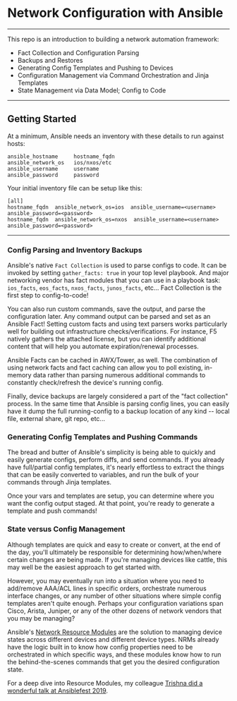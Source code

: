 # Network Configuration with Ansible 
-------------

This repo is an introduction to building a network automation framework:

  * Fact Collection and Configuration Parsing
  * Backups and Restores
  * Generating Config Templates and Pushing to Devices
  * Configuration Management via Command Orchestration and Jinja Templates
  * State Management via Data Model; Config to Code

--------------

## Getting Started

At a minimum, Ansible needs an inventory with these details to run against hosts:
```
ansible_hostname     hostname_fqdn
ansible_network_os   ios/nxos/etc
ansible_username     username
ansible_password     password
```

Your initial inventory file can be setup like this:

```
[all]
hostname_fqdn  ansible_network_os=ios  ansible_username=<username>  ansible_password=<password>
hostname_fqdn  ansible_network_os=nxos  ansible_username=<username>  ansible_password=<password>
```

--------------

### Config Parsing and Inventory Backups

Ansible's native `Fact Collection` is used to parse configs to code. It can be invoked by setting `gather_facts: true` in your top level playbook. And major networking vendor has fact modules that you can use in a playbook task: `ios_facts`, `eos_facts`, `nxos_facts`, `junos_facts`, etc... Fact Collection is the first step to config-to-code! 

You can also run custom commands, save the output, and parse the configuration later. Any command output can be parsed and set as an Ansible Fact! Setting custom facts and using text parsers works particularly well for building out infrastructure checks/verifications. For instance, F5 natively gathers the attached license, but you can identify additional content that will help you automate expiration/renewal processes.

Ansible Facts can be cached in AWX/Tower, as well. The combination of using network facts and fact caching can allow you to poll existing, in-memory data rather than parsing numerous additional commands to constantly check/refresh the device's running config.

Finally, device backups are largely considered a part of the "fact collection" process. In the same time that Ansible is parsing config lines, you can easily have it dump the full running-config to a backup location of any kind -- local file, external share, git repo, etc...

### Generating Config Templates and Pushing Commands

The bread and butter of Ansible's simplicity is being able to quickly and easily generate configs, perform diffs, and send commands. If you already have full/partial config templates, it's nearly effortless to extract the things that can be easily converted to variables, and run the bulk of your commands through Jinja templates.

Once your vars and templates are setup, you can determine where you want the config output staged. At that point, you're ready to generate a template and push commands!

### State versus Config Management

Although templates are quick and easy to create or convert, at the end of the day, you'll ultimately be responsible for determining how/when/where certain changes are being made. If you're managing devices like cattle, this may well be the easiest approach to get started with.

However, you may eventually run into a situation where you need to add/remove AAA/ACL lines in specific orders, orchestrate numerous interface changes, or any number of other situations where simple config templates aren't quite enough. Perhaps your configuration variations span Cisco, Arista, Juniper, or any of the other dozens of network vendors that you may be managing?

Ansible's [Network Resource Modules](https://docs.ansible.com/ansible/latest/network/user_guide/network_resource_modules.html) are the solution to managing device states across different devices and different device types. NRMs already have the logic built in to know how config properties need to be orchestrated in which specific ways, and these modules know how to run the behind-the-scenes commands that get you the desired configuration state.

For a deep dive into Resource Modules, my colleague [Trishna did a wonderful talk at Ansiblefest 2019](https://www.ansible.com/deep-dive-into-ansible-network-resource-module).
